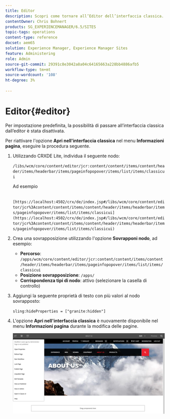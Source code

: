 ```yaml
---
title: Editor
description: Scopri come tornare all’Editor dell’interfaccia classica.
contentOwner: Chris Bohnert
products: SG_EXPERIENCEMANAGER/6.5/SITES
topic-tags: operations
content-type: reference
docset: aem65
solution: Experience Manager, Experience Manager Sites
feature: Administering
role: Admin
source-git-commit: 29391c8e3042a8a04c64165663a228bb4886afb5
workflow-type: tm+mt
source-wordcount: '108'
ht-degree: 3%

---
```



# Editor{#editor}

Per impostazione predefinita, la possibilità di passare all’interfaccia classica dall’editor è stata disattivata.

Per riattivare l&#39;opzione **Apri nell&#39;interfaccia classica** nel menu **Informazioni pagina**, eseguire la procedura seguente.

1. Utilizzando CRXDE Lite, individua il seguente nodo:

   `/libs/wcm/core/content/editor/jcr:content/content/items/content/header/items/headerbar/items/pageinfopopover/items/list/items/classicui`

   Ad esempio

   ` [https://localhost:4502/crx/de/index.jsp#/libs/wcm/core/content/editor/jcr%3Acontent/content/items/content/header/items/headerbar/items/pageinfopopover/items/list/items/classicui](https://localhost:4502/crx/de/index.jsp#/libs/wcm/core/content/editor/jcr%3Acontent/content/items/content/header/items/headerbar/items/pageinfopopover/items/list/items/classicui)`

1. Crea una sovrapposizione utilizzando l&#39;opzione **Sovrapponi nodo**, ad esempio:

   * **Percorso**: `/apps/wcm/core/content/editor/jcr:content/content/items/content/header/items/headerbar/items/pageinfopopover/items/list/items/classicui`
   * **Posizione sovrapposizione**: `/apps/`
   * **Corrispondenza tipi di nodo**: attivo (selezionare la casella di controllo)

1. Aggiungi la seguente proprietà di testo con più valori al nodo sovrapposto:

   `sling:hideProperties = ["granite:hidden"]`

1. L&#39;opzione **Apri nell&#39;interfaccia classica** è nuovamente disponibile nel menu **Informazioni pagina** durante la modifica delle pagine.

   ![apri nell&#39;interfaccia classica, opzione da informazioni pagina](assets/syui-03-2019-02-27-15-19-48.png)
